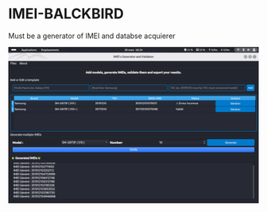 # IMEI-BALCKBIRD
Must be a generator of IMEI and databse acquierer

![Description de l'image](https://github.com/enokseth/IMEI-BALCKBIRD/blob/main/img.png?raw=true)



